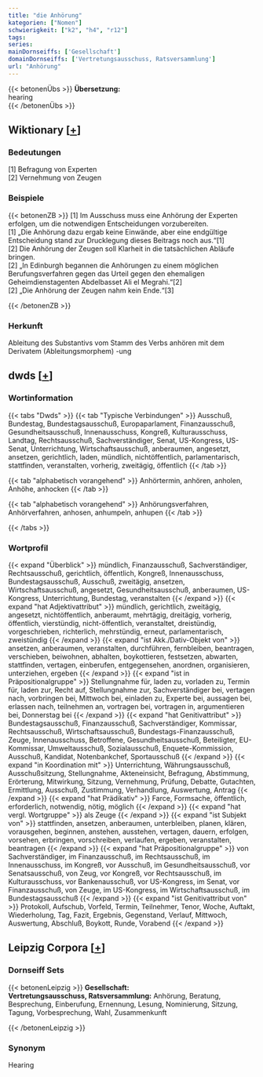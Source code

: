 ```yaml
---
title: "die Anhörung"
kategorien: ["Nomen"]
schwierigkeit: ["k2", "h4", "r12"]
tags:
series:
mainDornseiffs: ['Gesellschaft']
domainDornseiffs: ['Vertretungsausschuss, Ratsversammlung']
url: "Anhörung"
---
```


{{< betonenÜbs >}}
**Übersetzung:**  
hearing  
{{< /betonenÜbs >}}

## Wiktionary [[+](https://de.wiktionary.org/wiki/Anhörung)]

### Bedeutungen
[1] Befragung von Experten  
[2] Vernehmung von Zeugen  

### Beispiele
{{< betonenZB >}}
[1] Im Ausschuss muss eine Anhörung der Experten erfolgen, um die notwendigen Entscheidungen vorzubereiten.  
[1] „Die Anhörung dazu ergab keine Einwände, aber eine endgültige Entscheidung stand zur Drucklegung dieses Beitrags noch aus.“[1]  
[2] Die Anhörung der Zeugen soll Klarheit in die tatsächlichen Abläufe bringen.  
[2] „In Edinburgh begannen die Anhörungen zu einem möglichen Berufungsverfahren gegen das Urteil gegen den ehemaligen Geheimdienstagenten Abdelbasset Ali el Megrahi.“[2]  
[2] „Die Anhörung der Zeugen nahm kein Ende.“[3]  

{{< /betonenZB >}}
### Herkunft
Ableitung des Substantivs vom Stamm des Verbs anhören mit dem Derivatem (Ableitungsmorphem) -ung  



## dwds [[+](https://www.dwds.de/wb/Anhörung)]

### Wortinformation
{{< tabs "Dwds" >}}
{{< tab "Typische Verbindungen" >}}
Ausschuß, Bundestag, Bundestagsausschuß, Europaparlament, Finanzausschuß, Gesundheitsausschuß, Innenausschuss, Kongreß, Kulturausschuss, Landtag, Rechtsausschuß, Sachverständiger, Senat, US-Kongress, US-Senat, Unterrichtung, Wirtschaftsausschuß, anberaumen, angesetzt, ansetzen, gerichtlich, laden, mündlich, nichtöffentlich, parlamentarisch, stattfinden, veranstalten, vorherig, zweitägig, öffentlich
{{< /tab >}}

{{< tab "alphabetisch vorangehend" >}}
Anhörtermin, anhören, anholen, Anhöhe, anhocken
{{< /tab >}}

{{< tab "alphabetisch vorangehend" >}}
Anhörungsverfahren, Anhörverfahren, anhosen, anhumpeln, anhupen
{{< /tab >}}

{{< /tabs >}}

### Wortprofil
{{< expand "Überblick" >}} mündlich, Finanzausschuß, Sachverständiger, Rechtsausschuß, gerichtlich, öffentlich, Kongreß, Innenausschuss, Bundestagsausschuß, Ausschuß, zweitägig, ansetzen, Wirtschaftsausschuß, angesetzt, Gesundheitsausschuß, anberaumen, US-Kongress, Unterrichtung, Bundestag, veranstalten {{< /expand >}}
{{< expand "hat Adjektivattribut" >}} mündlich, gerichtlich, zweitägig, angesetzt, nichtöffentlich, anberaumt, mehrtägig, dreitägig, vorherig, öffentlich, vierstündig, nicht-öffentlich, veranstaltet, dreistündig, vorgeschrieben, richterlich, mehrstündig, erneut, parlamentarisch, zweistündig {{< /expand >}}
{{< expand "ist Akk./Dativ-Objekt von" >}} ansetzen, anberaumen, veranstalten, durchführen, fernbleiben, beantragen, verschieben, beiwohnen, abhalten, boykottieren, festsetzen, abwarten, stattfinden, vertagen, einberufen, entgegensehen, anordnen, organisieren, unterziehen, ergeben {{< /expand >}}
{{< expand "ist in Präpositionalgruppe" >}} Stellungnahme für, laden zu, vorladen zu, Termin für, laden zur, Recht auf, Stellungnahme zur, Sachverständiger bei, vertagen nach, vorbringen bei, Mittwoch bei, einladen zu, Experte bei, aussagen bei, erlassen nach, teilnehmen an, vortragen bei, vortragen in, argumentieren bei, Donnerstag bei {{< /expand >}}
{{< expand "hat Genitivattribut" >}} Bundestagsausschuß, Finanzausschuß, Sachverständiger, Kommissar, Rechtsausschuß, Wirtschaftsausschuß, Bundestags-Finanzausschuß, Zeuge, Innenausschuss, Betroffene, Gesundheitsausschuß, Beteiligter, EU-Kommissar, Umweltausschuß, Sozialausschuß, Enquete-Kommission, Ausschuß, Kandidat, Notenbankchef, Sportausschuß {{< /expand >}}
{{< expand "in Koordination mit" >}} Unterrichtung, Währungsausschuß, Ausschußsitzung, Stellungnahme, Akteneinsicht, Befragung, Abstimmung, Erörterung, Mitwirkung, Sitzung, Vernehmung, Prüfung, Debatte, Gutachten, Ermittlung, Ausschuß, Zustimmung, Verhandlung, Auswertung, Antrag {{< /expand >}}
{{< expand "hat Prädikativ" >}} Farce, Formsache, öffentlich, erforderlich, notwendig, nötig, möglich {{< /expand >}}
{{< expand "hat vergl. Wortgruppe" >}} als Zeuge {{< /expand >}}
{{< expand "ist Subjekt von" >}} stattfinden, ansetzen, anberaumen, unterbleiben, planen, klären, vorausgehen, beginnen, anstehen, ausstehen, vertagen, dauern, erfolgen, vorsehen, erbringen, vorschreiben, verlaufen, ergeben, veranstalten, beantragen {{< /expand >}}
{{< expand "hat Präpositionalgruppe" >}} von Sachverständiger, im Finanzausschuß, im Rechtsausschuß, im Innenausschuss, im Kongreß, vor Ausschuß, im Gesundheitsausschuß, vor Senatsausschuß, von Zeug, vor Kongreß, vor Rechtsausschuß, im Kulturausschuss, vor Bankenausschuß, vor US-Kongress, im Senat, vor Finanzausschuß, von Zeuge, im US-Kongress, im Wirtschaftsausschuß, im Bundestagsausschuß {{< /expand >}}
{{< expand "ist Genitivattribut von" >}} Protokoll, Aufschub, Vorfeld, Termin, Teilnehmer, Tenor, Woche, Auftakt, Wiederholung, Tag, Fazit, Ergebnis, Gegenstand, Verlauf, Mittwoch, Auswertung, Abschluß, Boykott, Runde, Vorabend {{< /expand >}}

## Leipzig Corpora [[+](https://corpora.uni-leipzig.de/en/res?word=Anhörung&corpusId=deu_newscrawl-public_2018)]

### Dornseiff Sets
{{< betonenLeipzig >}}
**Gesellschaft:**  
**Vertretungsausschuss, Ratsversammlung:** Anhörung, Beratung, Besprechung, Einberufung, Ernennung, Lesung, Nominierung, Sitzung, Tagung, Vorbesprechung, Wahl, Zusammenkunft  

{{< /betonenLeipzig >}}

### Synonym
Hearing

